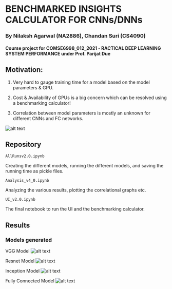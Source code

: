 # BENCHMARKED INSIGHTS CALCULATOR FOR CNNs/DNNs

### By Nilaksh Agarwal (NA2886), Chandan Suri (CS4090)

#### Course project for COMSE6998_012_2021 - RACTICAL DEEP LEARNING SYSTEM PERFORMANCE under Prof. Parijat Due

## Motivation:

1. Very hard to gauge training time for a model based on the model parameters & GPU.

2. Cost & Availability of GPUs is a big concern which can be resolved using a benchmarking calculator!

3. Correlation between model parameters is mostly an unknown for different CNNs and FC networks.

![alt text](Pipeline.png)

## Repository 

```
AllRunsv2.0.ipynb
```
Creating the different models, running the different models, and saving the running time as pickle files.


```
Analysis_v4_0.ipynb
```
Analyzing the various results, plotting the correlational graphs etc.


```
UI_v2.0.ipynb
```
The final notebook to run the UI and the benchmarking calculator.


## Results

### Models generated

VGG Model
![alt text](src/models/vgg.png)

Resnet Model
![alt text](src/models/resnet.png)

Inception Model
![alt text](src/models/inception.png)

Fully Connected Model
![alt text](src/models/fc.png)
